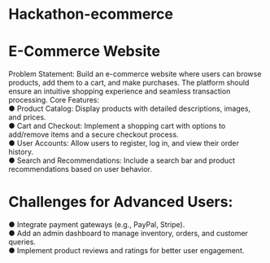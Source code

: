 # Hackathon-ecommerce

# E-Commerce Website

Problem Statement:
Build an e-commerce website where users can browse products, add them to a cart, and make
purchases. The platform should ensure an intuitive shopping experience and seamless
transaction processing.
Core Features:<br> 
● Product Catalog: Display products with detailed descriptions, images, and prices.<br>
● Cart and Checkout: Implement a shopping cart with options to add/remove items and a
secure checkout process.<br>
● User Accounts: Allow users to register, log in, and view their order history.<br>
● Search and Recommendations: Include a search bar and product recommendations
based on user behavior.<br>

# Challenges for Advanced Users:
● Integrate payment gateways (e.g., PayPal, Stripe).<br>
● Add an admin dashboard to manage inventory, orders, and customer queries.<br>
● Implement product reviews and ratings for better user engagement.<br>
